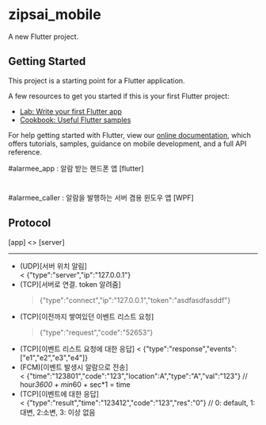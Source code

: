 # zipsai_mobile

A new Flutter project.

## Getting Started

This project is a starting point for a Flutter application.

A few resources to get you started if this is your first Flutter project:

- [Lab: Write your first Flutter app](https://flutter.dev/docs/get-started/codelab)
- [Cookbook: Useful Flutter samples](https://flutter.dev/docs/cookbook)

For help getting started with Flutter, view our
[online documentation](https://flutter.dev/docs), which offers tutorials,
samples, guidance on mobile development, and a full API reference.

#alarmee_app : 알람 받는 핸드폰 앱 [flutter] 
#
#alarmee_caller : 알람을 발행하는 서버 겸용 윈도우 앱 [WPF]


## Protocol
[app] <> [server]<hr>
- (UDP)[서버 위치 알림]               
    < {"type":"server","ip":"127.0.0.1"}
- (TCP)[서버로 연결. token 알려줌]    
    > {"type":"connect","ip":"127.0.0.1","token":"asdfasdfasddf"}
- (TCP)[이전까지 쌓여있던 이벤트 리스트 요청] 
    > {"type":"request","code":"52653"}       
- (TCP)[이벤트 리스트 요청에 대한 응답]
    < {"type":"response","events":["e1","e2","e3","e4"]}
- (FCM)[이벤트 발생시 알람으로 전송]      
    < {"time":"123801","code":"123","location":A","type":"A","val":"123"}      // hour*3600 + min*60 + sec*1 = time
- (TCP)[이벤트에 대한 응답]           
    < {"type":"result","time":"123412","code":"123","res":"0"}              // 0: default, 1: 대변, 2:소변, 3: 이상 없음
